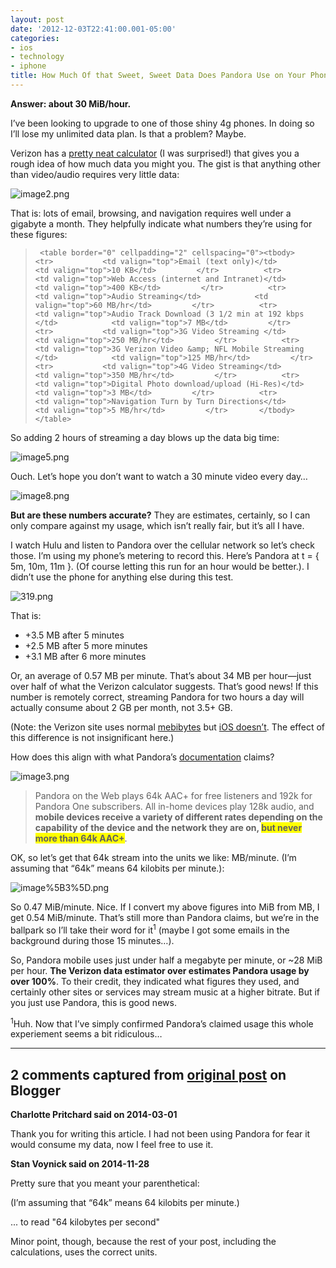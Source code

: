 ```yaml
---
layout: post
date: '2012-12-03T22:41:00.001-05:00'
categories:
- ios
- technology
- iphone
title: How Much Of that Sweet, Sweet Data Does Pandora Use on Your Phone?
---
```



**Answer: about 30 MiB/hour.**

I’ve been looking to upgrade to one of those shiny 4g phones. In doing so I’ll lose my unlimited data plan. Is that a problem? Maybe.

Verizon has a [pretty neat calculator](http://www.verizonwireless.com/b2c/splash/datacalculatorPopup.jsp) (I was surprised!) that gives you a rough idea of how much data you might you. The gist is that anything other than video/audio requires very little data:

![image2.png](image2.png)

That is: lots of email, browsing, and navigation requires well under a gigabyte a month. They helpfully indicate what numbers they’re using for these figures:
<blockquote> 

     <table border="0" cellpadding="2" cellspacing="0"><tbody>         <tr>           <td valign="top">Email (text only)</td>            <td valign="top">10 KB</td>         </tr>          <tr>           <td valign="top">Web Access (internet and Intranet)</td>            <td valign="top">400 KB</td>         </tr>          <tr>           <td valign="top">Audio Streaming</td>            <td valign="top">60 MB/hr</td>         </tr>          <tr>           <td valign="top">Audio Track Download (3 1/2 min at 192 kbps </td>            <td valign="top">7 MB</td>         </tr>          <tr>           <td valign="top">3G Video Streaming </td>            <td valign="top">250 MB/hr</td>         </tr>          <tr>           <td valign="top">3G Verizon Video &amp; NFL Mobile Streaming </td>            <td valign="top">125 MB/hr</td>         </tr>          <tr>           <td valign="top">4G Video Streaming</td>            <td valign="top">350 MB/hr</td>         </tr>          <tr>           <td valign="top">Digital Photo download/upload (Hi-Res)</td>            <td valign="top">3 MB</td>         </tr>          <tr>           <td valign="top">Navigation Turn by Turn Directions</td>            <td valign="top">5 MB/hr</td>         </tr>       </tbody></table>   
</blockquote>

So adding 2 hours of streaming a day blows up the data big time:

![image5.png](image5.png)

Ouch. Let’s hope you don’t want to watch a 30 minute video every day…

![image8.png](image8.png)

**But are these numbers accurate?** They are estimates, certainly, so I can only compare against my usage, which isn’t really fair, but it’s all I have.

I watch Hulu and listen to Pandora over the cellular network so let’s check those. I’m using my phone’s metering to record this. Here’s Pandora at t = { 5m, 10m, 11m }. (Of course letting this run for an hour would be better.). I didn’t use the phone for anything else during this test.  

![319.png](319.png)

That is:  <ul>   <li>+3.5 MB after 5 minutes </li>    <li>+2.5 MB after 5 more minutes </li>    <li>+3.1 MB after 6 more minutes </li> </ul>

Or, an average of 0.57 MB per minute. That’s about 34 MB per hour—just over half of what the Verizon calculator suggests. That’s good news! If this number is remotely correct, streaming Pandora for two hours a day will actually consume about 2 GB per month, not 3.5+ GB. 

(Note: the Verizon site uses normal [mebibytes](http://en.wikipedia.org/wiki/Mebibyte) but [iOS doesn’t](../2012/2012-12-does-ios-report-usage-in-mebibytes-or.html). The effect of this difference is not insignificant here.)

How does this align with what Pandora’s [documentation](http://help.pandora.com/customer/portal/articles/90985-audio-quality) claims?

![image3.png](image3.png)
<blockquote> 

Pandora on the Web plays 64k AAC+ for free listeners and 192k for Pandora One subscribers. All in-home devices play 128k audio, and **mobile devices receive a variety of different rates depending on the capability of the device and the network they are on, <font style="background-color: #ffff00;">but never more than 64k AAC+</font>**. 
</blockquote>

OK, so let’s get that 64k stream into the units we like: MB/minute. (I’m assuming that “64k” means 64 kilobits per minute.):

![image%5B3%5D.png](image%5B3%5D.png)

So 0.47 MiB/minute. Nice. If I convert my above figures into MiB from MB, I get 0.54 MiB/minute. That’s still more than Pandora claims, but we’re in the ballpark so I’ll take their word for it<sup>1</sup> (maybe I got some emails in the background during those 15 minutes…).

So, Pandora mobile uses just under half a megabyte per minute, or ~28 MiB per hour. **The Verizon data estimator over estimates Pandora usage by over 100%**. To their credit, they indicated what figures they used, and certainly other sites or services may stream music at a higher bitrate. But if you just use Pandora, this is good news.

<sup>1</sup>Huh. Now that I’ve simply confirmed Pandora’s claimed usage this whole experiement seems a bit ridiculous…

---

## 2 comments captured from [original post](https://blog.wassupy.com/2012/12/how-much-of-that-sweet-sweet-data-does.html) on Blogger

**Charlotte Pritchard said on 2014-03-01**

Thank you for writing this article. I had not been using Pandora for fear it would consume my data, now I feel free to use it.

**Stan Voynick said on 2014-11-28**

Pretty sure that you meant your parenthetical:  

(I’m assuming that “64k” means 64 kilobits per minute.)

... to read "64 kilobytes per second"

Minor point, though, because the rest of your post, including the calculations, uses the correct units.

